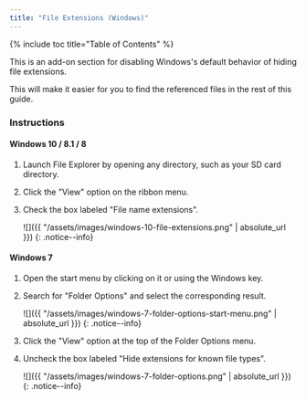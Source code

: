 ```yaml
---
title: "File Extensions (Windows)"
---
```


{% include toc title="Table of Contents" %}

This is an add-on section for disabling Windows's default behavior of hiding file extensions.

This will make it easier for you to find the referenced files in the rest of this guide.

### Instructions

#### Windows 10 / 8.1 / 8

1. Launch File Explorer by opening any directory, such as your SD card directory.
2. Click the "View" option on the ribbon menu.
3. Check the box labeled "File name extensions".

    ![]({{ "/assets/images/windows-10-file-extensions.png" | absolute_url }})
    {: .notice--info}

#### Windows 7

1. Open the start menu by clicking on it or using the Windows key.
2. Search for "Folder Options" and select the corresponding result.

    ![]({{ "/assets/images/windows-7-folder-options-start-menu.png" | absolute_url }})
    {: .notice--info}

3. Click the "View" option at the top of the Folder Options menu.
4. Uncheck the box labeled "Hide extensions for known file types".

    ![]({{ "/assets/images/windows-7-folder-options.png" | absolute_url }})
    {: .notice--info}